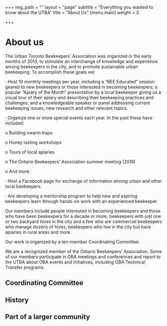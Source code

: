 +++
img_path = ""
layout = "page"
subtitle = "Everything you wanted to know about the UTBA"
title = "About Us"
[menu.main]
weight = 3

+++
# About us 

The Urban Toronto Beekeepers’ Association was organized in the early months of 2013, to stimulate an interchange of knowledge and experience among beekeepers in the city, and to promote sustainable urban beekeeping. To accomplish these goals we:

· Host 10 monthly meetings per year, including a “BEE Educated” session geared to new beekeepers or those interested in becoming beekeepers; a popular “Apiary of the Month” presentation by a local beekeeper giving us a visual tour of their apiary and describing their beekeeping practices and challenges; and a knowledgeable speaker or panel addressing current beekeeping issues, new research and other relevant topics.

· Organize one or more special events each year. In the past these have included:

o Building swarm traps

o Honey tasting workshops

o Tours of local apiaries

o The Ontario Beekeepers’ Association summer meeting (2019)

o And more.

· Host a Facebook page for exchange of information among urban and other local beekeepers.

· Are developing a mentorship program to help new and aspiring beekeepers learn through hands-on work with an experienced beekeeper.

Our members include people interested in becoming beekeepers and those who have been beekeepers for a decade or more; beekeepers with just one or two backyard hives in the city and a few who are commercial beekeepers who manage dozens of hives; beekeepers who live in the city but have apiaries in rural areas and more.

Our work is organized by a ten-member Coordinating Committee. 

We are a recognized member of the Ontario Beekeepers’ Association. Some of our members participate in OBA meetings and conferences and report to the UTBA about OBA events and initiatives, including OBA Technical Transfer programs.

## Coordinating Committee 

## History 

## Part of a larger community